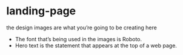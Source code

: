 # landing-page
the design images are what you’re going to be creating here
- The font that’s being used in the images is Roboto.
- Hero text is the statement that appears at the top of a web page.
